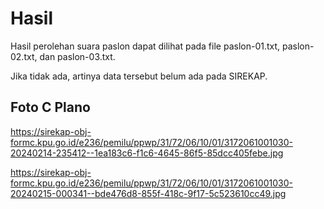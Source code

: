 # Hasil

Hasil perolehan suara paslon dapat dilihat pada file paslon-01.txt, paslon-02.txt, dan paslon-03.txt.

Jika tidak ada, artinya data tersebut belum ada pada SIREKAP.

## Foto C Plano

https://sirekap-obj-formc.kpu.go.id/e236/pemilu/ppwp/31/72/06/10/01/3172061001030-20240214-235412--1ea183c6-f1c6-4645-86f5-85dcc405febe.jpg

https://sirekap-obj-formc.kpu.go.id/e236/pemilu/ppwp/31/72/06/10/01/3172061001030-20240215-000341--bde476d8-855f-418c-9f17-5c523610cc49.jpg
